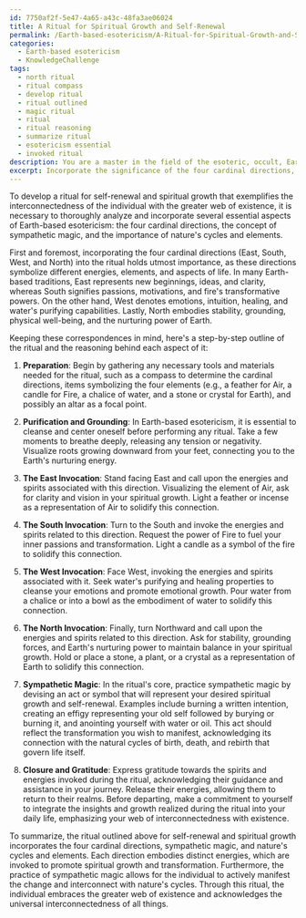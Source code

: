 ```yaml
---
id: 7750af2f-5e47-4a65-a43c-48fa3ae06024
title: A Ritual for Spiritual Growth and Self-Renewal
permalink: /Earth-based-esotericism/A-Ritual-for-Spiritual-Growth-and-Self-Renewal/
categories:
  - Earth-based esotericism
  - KnowledgeChallenge
tags:
  - north ritual
  - ritual compass
  - develop ritual
  - ritual outlined
  - magic ritual
  - ritual
  - ritual reasoning
  - summarize ritual
  - esotericism essential
  - invoked ritual
description: You are a master in the field of the esoteric, occult, Earth-based esotericism and Education. You are a writer of tests, challenges, textbooks and deep knowledge on Earth-based esotericism for initiates and students to gain deep insights and understanding from. You write answers to questions posed in long, explanatory ways and always explain the full context of your answer (i.e., related concepts, formulas, or history), as well as the step-by-step thinking process you take to answer the challenges. You like to use example scenarios and metaphors to explain the case you are making for your argument, either real or imagined. Summarize the key themes, ideas, and conclusions at the end.
excerpt: Incorporate the significance of the four cardinal directions, the concept of sympathetic magic, and the importance of nature's cycles and elements in Earth-based esotericism to create a ritual for self-renewal and spiritual growth that exemplifies the interconnectedness of the individual with the greater web of existence.
---
```

To develop a ritual for self-renewal and spiritual growth that exemplifies the interconnectedness of the individual with the greater web of existence, it is necessary to thoroughly analyze and incorporate several essential aspects of Earth-based esotericism: the four cardinal directions, the concept of sympathetic magic, and the importance of nature's cycles and elements.

First and foremost, incorporating the four cardinal directions (East, South, West, and North) into the ritual holds utmost importance, as these directions symbolize different energies, elements, and aspects of life. In many Earth-based traditions, East represents new beginnings, ideas, and clarity, whereas South signifies passions, motivations, and fire's transformative powers. On the other hand, West denotes emotions, intuition, healing, and water's purifying capabilities. Lastly, North embodies stability, grounding, physical well-being, and the nurturing power of Earth.

Keeping these correspondences in mind, here's a step-by-step outline of the ritual and the reasoning behind each aspect of it:

1. ****Preparation****: Begin by gathering any necessary tools and materials needed for the ritual, such as a compass to determine the cardinal directions, items symbolizing the four elements (e.g., a feather for Air, a candle for Fire, a chalice of water, and a stone or crystal for Earth), and possibly an altar as a focal point.

2. ****Purification and Grounding****: In Earth-based esotericism, it is essential to cleanse and center oneself before performing any ritual. Take a few moments to breathe deeply, releasing any tension or negativity. Visualize roots growing downward from your feet, connecting you to the Earth's nurturing energy.

3. ****The East Invocation****: Stand facing East and call upon the energies and spirits associated with this direction. Visualizing the element of Air, ask for clarity and vision in your spiritual growth. Light a feather or incense as a representation of Air to solidify this connection.

4. ****The South Invocation****: Turn to the South and invoke the energies and spirits related to this direction. Request the power of Fire to fuel your inner passions and transformation. Light a candle as a symbol of the fire to solidify this connection.

5. ****The West Invocation****: Face West, invoking the energies and spirits associated with it. Seek water's purifying and healing properties to cleanse your emotions and promote emotional growth. Pour water from a chalice or into a bowl as the embodiment of water to solidify this connection.

6. ****The North Invocation****: Finally, turn Northward and call upon the energies and spirits related to this direction. Ask for stability, grounding forces, and Earth's nurturing power to maintain balance in your spiritual growth. Hold or place a stone, a plant, or a crystal as a representation of Earth to solidify this connection.

7. ****Sympathetic Magic****: In the ritual's core, practice sympathetic magic by devising an act or symbol that will represent your desired spiritual growth and self-renewal. Examples include burning a written intention, creating an effigy representing your old self followed by burying or burning it, and anointing yourself with water or oil. This act should reflect the transformation you wish to manifest, acknowledging its connection with the natural cycles of birth, death, and rebirth that govern life itself.

8. ****Closure and Gratitude****: Express gratitude towards the spirits and energies invoked during the ritual, acknowledging their guidance and assistance in your journey. Release their energies, allowing them to return to their realms. Before departing, make a commitment to yourself to integrate the insights and growth realized during the ritual into your daily life, emphasizing your web of interconnectedness with existence.

To summarize, the ritual outlined above for self-renewal and spiritual growth incorporates the four cardinal directions, sympathetic magic, and nature's cycles and elements. Each direction embodies distinct energies, which are invoked to promote spiritual growth and transformation. Furthermore, the practice of sympathetic magic allows for the individual to actively manifest the change and interconnect with nature's cycles. Through this ritual, the individual embraces the greater web of existence and acknowledges the universal interconnectedness of all things.
